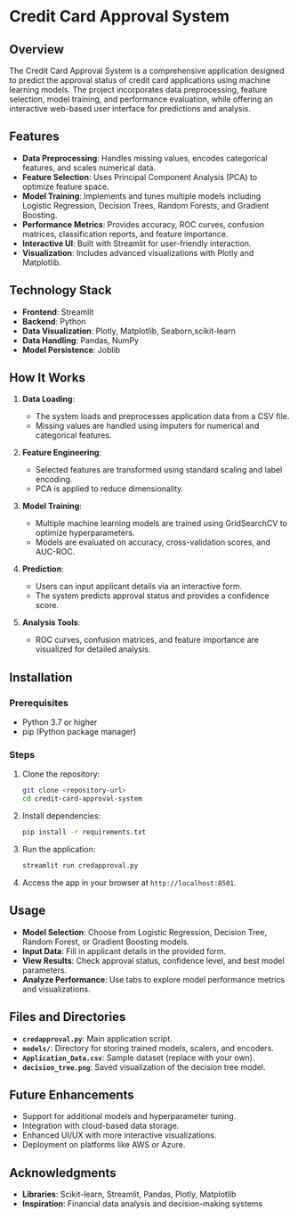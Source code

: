 # Credit Card Approval System

## Overview
The Credit Card Approval System is a comprehensive application designed to predict the approval status of credit card applications using machine learning models. The project incorporates data preprocessing, feature selection, model training, and performance evaluation, while offering an interactive web-based user interface for predictions and analysis.

## Features
- **Data Preprocessing**: Handles missing values, encodes categorical features, and scales numerical data.
- **Feature Selection**: Uses Principal Component Analysis (PCA) to optimize feature space.
- **Model Training**: Implements and tunes multiple models including Logistic Regression, Decision Trees, Random Forests, and Gradient Boosting.
- **Performance Metrics**: Provides accuracy, ROC curves, confusion matrices, classification reports, and feature importance.
- **Interactive UI**: Built with Streamlit for user-friendly interaction.
- **Visualization**: Includes advanced visualizations with Plotly and Matplotlib.

## Technology Stack
- **Frontend**: Streamlit
- **Backend**: Python
- **Data Visualization**: Plotly, Matplotlib, Seaborn,scikit-learn
- **Data Handling**: Pandas, NumPy
- **Model Persistence**: Joblib

## How It Works
1. **Data Loading**:
   - The system loads and preprocesses application data from a CSV file.
   - Missing values are handled using imputers for numerical and categorical features.

2. **Feature Engineering**:
   - Selected features are transformed using standard scaling and label encoding.
   - PCA is applied to reduce dimensionality.

3. **Model Training**:
   - Multiple machine learning models are trained using GridSearchCV to optimize hyperparameters.
   - Models are evaluated on accuracy, cross-validation scores, and AUC-ROC.

4. **Prediction**:
   - Users can input applicant details via an interactive form.
   - The system predicts approval status and provides a confidence score.

5. **Analysis Tools**:
   - ROC curves, confusion matrices, and feature importance are visualized for detailed analysis.

## Installation
### Prerequisites
- Python 3.7 or higher
- pip (Python package manager)

### Steps
1. Clone the repository:
   ```bash
   git clone <repository-url>
   cd credit-card-approval-system
   ```
2. Install dependencies:
   ```bash
   pip install -r requirements.txt
   ```
3. Run the application:
   ```bash
   streamlit run credapproval.py
   ```
4. Access the app in your browser at `http://localhost:8501`.

## Usage
- **Model Selection**: Choose from Logistic Regression, Decision Tree, Random Forest, or Gradient Boosting models.
- **Input Data**: Fill in applicant details in the provided form.
- **View Results**: Check approval status, confidence level, and best model parameters.
- **Analyze Performance**: Use tabs to explore model performance metrics and visualizations.

## Files and Directories
- **`credapproval.py`**: Main application script.
- **`models/`**: Directory for storing trained models, scalers, and encoders.
- **`Application_Data.csv`**: Sample dataset (replace with your own).
- **`decision_tree.png`**: Saved visualization of the decision tree model.

## Future Enhancements
- Support for additional models and hyperparameter tuning.
- Integration with cloud-based data storage.
- Enhanced UI/UX with more interactive visualizations.
- Deployment on platforms like AWS or Azure.

## Acknowledgments
- **Libraries**: Scikit-learn, Streamlit, Pandas, Plotly, Matplotlib
- **Inspiration**: Financial data analysis and decision-making systems